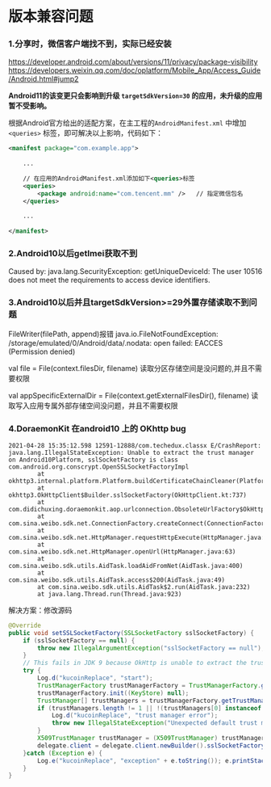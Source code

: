 # 版本兼容问题

### 1.分享时，微信客户端找不到，实际已经安装

https://developer.android.com/about/versions/11/privacy/package-visibility
https://developers.weixin.qq.com/doc/oplatform/Mobile_App/Access_Guide/Android.html#jump2

**Android11的该变更只会影响到升级 `targetSdkVersion=30` 的应用，未升级的应用暂不受影响。**

根据Android官方给出的适配方案，在主工程的`AndroidManifest.xml` 中增加 `<queries>` 标签，即可解决以上影响，代码如下：

```xml
<manifest package="com.example.app">
  
  	...
  
  	// 在应用的AndroidManifest.xml添加如下<queries>标签
    <queries>
        <package android:name="com.tencent.mm" />   // 指定微信包名
    </queries>
  
  	...
  
</manifest>
```



### 2.Android10以后getImei获取不到

Caused by: java.lang.SecurityException: getUniqueDeviceId: The user 10516 does not meet the requirements to access device identifiers.



### 3.Android10以后并且targetSdkVersion>=29外置存储读取不到问题

FileWriter(filePath, append)报错
java.io.FileNotFoundException: /storage/emulated/0/Android/data/.nodata: open failed: EACCES (Permission denied)

val file = File(context.filesDir, filename)
读取分区存储空间是没问题的,并且不需要权限

val appSpecificExternalDir = File(context.getExternalFilesDir(), filename)
读取写入应用专属外部存储空间没问题，并且不需要权限



### 4.DoraemonKit 在android10 上的 OKhttp bug

```
2021-04-28 15:35:12.598 12591-12888/com.techedux.classx E/CrashReport: java.lang.IllegalStateException: Unable to extract the trust manager on Android10Platform, sslSocketFactory is class com.android.org.conscrypt.OpenSSLSocketFactoryImpl
        at okhttp3.internal.platform.Platform.buildCertificateChainCleaner(Platform.kt:152)
        at okhttp3.OkHttpClient$Builder.sslSocketFactory(OkHttpClient.kt:737)
        at com.didichuxing.doraemonkit.aop.urlconnection.ObsoleteUrlFactory$OkHttpsURLConnection.setSSLSocketFactory(ObsoleteUrlFactory.java:1305)
        at com.sina.weibo.sdk.net.ConnectionFactory.createConnect(ConnectionFactory.java:50)
        at com.sina.weibo.sdk.net.HttpManager.requestHttpExecute(HttpManager.java:76)
        at com.sina.weibo.sdk.net.HttpManager.openUrl(HttpManager.java:63)
        at com.sina.weibo.sdk.utils.AidTask.loadAidFromNet(AidTask.java:400)
        at com.sina.weibo.sdk.utils.AidTask.access$200(AidTask.java:49)
        at com.sina.weibo.sdk.utils.AidTask$2.run(AidTask.java:232)
        at java.lang.Thread.run(Thread.java:923)
```

解决方案：修改源码

```java
@Override 
public void setSSLSocketFactory(SSLSocketFactory sslSocketFactory) { 
	if (sslSocketFactory == null) { 
		throw new IllegalArgumentException("sslSocketFactory == null"); 
	} 
	// This fails in JDK 9 because OkHttp is unable to extract the trust manager. 
	try { 
		Log.d("kucoinReplace", "start"); 
		TrustManagerFactory trustManagerFactory = TrustManagerFactory.getInstance(TrustManagerFactory.getDefaultAlgorithm());
		trustManagerFactory.init((KeyStore) null); 
		TrustManager[] trustManagers = trustManagerFactory.getTrustManagers(); 
		if (trustManagers.length != 1 || !(trustManagers[0] instanceof X509TrustManager)) {
			Log.d("kucoinReplace", "trust manager error"); 
			throw new IllegalStateException("Unexpected default trust managers:" + Arrays.toString(trustManagers)); 
		} 
		X509TrustManager trustManager = (X509TrustManager) trustManagers[0];
		delegate.client = delegate.client.newBuilder().sslSocketFactory(sslSocketFactory, trustManager).build(); 
	}catch (Exception e) {
        Log.e("kucoinReplace", "exception" + e.toString()); e.printStackTrace(); 
    } 
}
```

